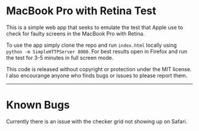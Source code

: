 MacBook Pro with Retina Test
===========

This is a simple web app that seeks to emulate the test that Apple use to check for faulty screens in the MacBook Pro with Retina.

To use the app simply clone the repo and run `index.html` locally using `python -m SimpleHTTPServer 8000`. For best results open in Firefox and run the test for 3-5 minutes in full screen mode.

This code is released without copyright or protection under the MIT license. I also encourange anyone who finds bugs or issues to please report them.

-------------

Known Bugs
==========
Currently there is an issue with the checker grid not showing up on Safari.
